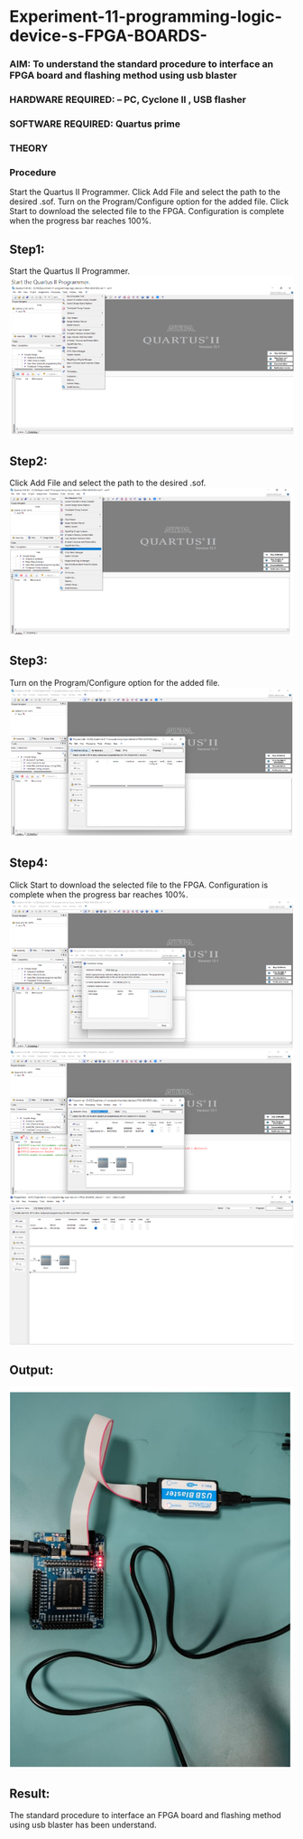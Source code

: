 # Experiment-11-programming-logic-device-s-FPGA-BOARDS-
 ### AIM: To understand the standard procedure to interface an FPGA board and flashing method using usb blaster 
### HARDWARE REQUIRED:  – PC, Cyclone II , USB flasher
### SOFTWARE REQUIRED:   Quartus prime
### THEORY 

### Procedure 
Start the Quartus II Programmer.
Click Add File and select the path to the desired .sof.
Turn on the Program/Configure option for the added file.
Click Start to download the selected file to the FPGA. Configuration is complete when the progress bar reaches 100%.

 ## Step1:
 Start the Quartus II Programmer.
 ![output](https://github.com/RuchithaReddy28/Experiment-11-programming-logic-device-s-FPGA-BOARDS-/blob/main/op1.png?raw=true)
 
 ## Step2:
 Click Add File and select the path to the desired .sof.
 ![output](https://github.com/RuchithaReddy28/Experiment-11-programming-logic-device-s-FPGA-BOARDS-/blob/main/op2.png?raw=true)
 
  ## Step3:
 Turn on the Program/Configure option for the added file.
 ![output](https://github.com/RuchithaReddy28/Experiment-11-programming-logic-device-s-FPGA-BOARDS-/blob/main/op3.png?raw=true)
 
 ## Step4:
 Click Start to download the selected file to the FPGA. Configuration is complete when the progress bar reaches 100%.
 ![output](https://github.com/RuchithaReddy28/Experiment-11-programming-logic-device-s-FPGA-BOARDS-/blob/main/op4.png?raw=true)
 ![output](https://github.com/RuchithaReddy28/Experiment-11-programming-logic-device-s-FPGA-BOARDS-/blob/main/op5.png?raw=true)
 ![output](https://github.com/RuchithaReddy28/Experiment-11-programming-logic-device-s-FPGA-BOARDS-/blob/main/op6.png?raw=true)
  
  ## Output:
  ![output](https://github.com/RuchithaReddy28/Experiment-11-programming-logic-device-s-FPGA-BOARDS-/blob/main/op7.png?raw=true)
  
  ## Result:
  The standard procedure to interface an FPGA board and flashing method using usb blaster has been understand.
 

